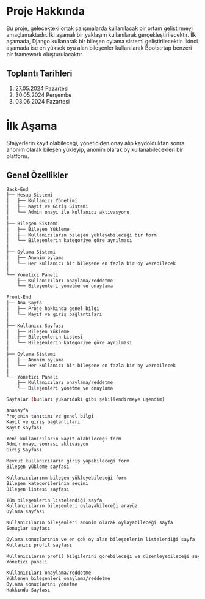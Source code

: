 # Proje Hakkında
Bu proje, gelecekteki ortak çalışmalarda kullanılacak bir ortam geliştirmeyi amaçlamaktadır. İki aşamalı bir yaklaşım kullanılarak gerçekleştirilecektir. İlk aşamada, Django kullanarak bir bileşen oylama sistemi geliştirilecektir. İkinci aşamada ise en yüksek oyu alan bileşenler kullanılarak Bootstrtap benzeri bir framework oluşturulacaktır.

## Toplantı Tarihleri
1. 27.05.2024 Pazartesi
2. 30.05.2024 Perşembe
3. 03.06.2024 Pazartesi

# İlk Aşama
Stajyerlerin kayıt olabileceği, yöneticiden onay alıp kaydolduktan sonra anonim olarak bileşen yükleyip, anonim olarak oy kullanabilecekleri bir platform.

## Genel Özellikler
```bash
Back-End
├── Hesap Sistemi
│   ├── Kullanıcı Yönetimi
│   ├── Kayıt ve Giriş Sistemi
│   └── Admin onayı ile kullanıcı aktivasyonu
│
├── Bileşen Sistemi
│   ├── Bileşen Yükleme
│   ├── Kullanıcıların bileşen yükleyebileceği bir form
│   └── Bileşenlerin kategoriye göre ayrılması
│
├── Oylama Sistemi
│   ├── Anonim oylama
│   └── Her kullanıcı bir bileşene en fazla bir oy verebilecek
│
└── Yönetici Paneli
    ├── Kullanıcıları onaylama/reddetme
    └── Bileşenleri yönetme ve onaylama

Front-End
├── Ana Sayfa
│   ├── Proje hakkında genel bilgi
│   └── Kayıt ve giriş bağlantıları
│
├── Kullanıcı Sayfası
│   ├── Bileşen Yükleme
│   ├── Bileşenlerin Listesi
│   └── Bileşenlerin kategoriye göre ayrılması
│
├── Oylama Sistemi
│   ├── Anonim oylama
│   └── Her kullanıcı bir bileşene en fazla bir oy verebilecek
│
└── Yönetici Paneli
    ├── Kullanıcıları onaylama/reddetme
    └── Bileşenleri yönetme ve onaylama

Sayfalar (bunları yukarıdaki gibi şekillendirmeye üşendim)

Anasayfa
Projenin tanıtımı ve genel bilgi
Kayıt ve giriş bağlantıları
Kayıt sayfası

Yeni kullanıcıların kayıt olabileceği form
Admin onayı sonrası aktivasyon
Giriş Sayfası

Mevcut kullanıcıların giriş yapabileceği form
Bileşen yükleme sayfası

Kullanıcılarınm bileşen yükleyebileceği form
Bileşen kategorilerinin seçimi
Bileşen listesi sayfası

Tüm bileşenlerin listelendiği sayfa
Kullanıcıların bileşenleri oylayabileceği arayüz
Oylama sayfası

Kullanıcıların bileşenleri anonim olarak oylayabileceği sayfa
Sonuçlar sayfası

Oylama sonuçlarının ve en çok oy alan bileşenlerin listelendiği sayfa
Kullanıcı profil sayfası

Kullanıcıların profil bilgilerini görebileceği ve düzenleyebileceği sayfa
Yönetici paneli

Kullanıcıları onaylama/reddetme
Yüklenen bileşenleri onaylama/reddetme
Oylama sonuçlarını yönetme
Hakkında Sayfası
```
